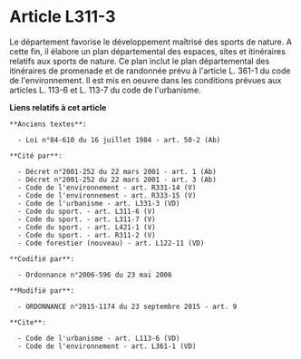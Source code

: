 # Article L311-3

Le département favorise le développement maîtrisé des sports de nature. A cette fin, il élabore un plan départemental des
espaces, sites et itinéraires relatifs aux sports de nature. Ce plan inclut le plan départemental des itinéraires de
promenade et de randonnée prévu à l'article L. 361-1 du code de l'environnement. Il est mis en oeuvre dans les conditions
prévues aux articles L. 113-6 et L. 113-7 du code de l'urbanisme.

**Liens relatifs à cet article**

	**Anciens textes**:

	  - Loi n°84-610 du 16 juillet 1984 - art. 50-2 (Ab)

	**Cité par**:

	  - Décret n°2001-252 du 22 mars 2001 - art. 1 (Ab)
	  - Décret n°2001-252 du 22 mars 2001 - art. 3 (Ab)
	  - Code de l'environnement - art. R331-14 (V)
	  - Code de l'environnement - art. R333-15 (V)
	  - Code de l'urbanisme - art. L331-3 (VD)
	  - Code du sport. - art. L311-6 (V)
	  - Code du sport. - art. L311-7 (V)
	  - Code du sport. - art. L421-1 (V)
	  - Code du sport. - art. R311-2 (V)
	  - Code forestier (nouveau) - art. L122-11 (VD)

	**Codifié par**:

	  - Ordonnance n°2006-596 du 23 mai 2006

	**Modifié par**:

	  - ORDONNANCE n°2015-1174 du 23 septembre 2015 - art. 9

	**Cite**:

	  - Code de l'urbanisme - art. L113-6 (VD)
	  - Code de l'environnement - art. L361-1 (VD)
